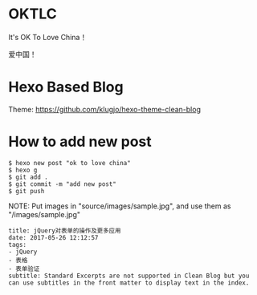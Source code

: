 # OKTLC

It's OK To Love China！

爱中国！

# Hexo Based Blog

Theme: https://github.com/klugjo/hexo-theme-clean-blog

# How to add new post

	$ hexo new post "ok to love china"
	$ hexo g
	$ git add .
	$ git commit -m "add new post"
	$ git push

NOTE: Put images in "source/images/sample.jpg", and use them as "/images/sample.jpg"

	title: jQuery对表单的操作及更多应用
	date: 2017-05-26 12:12:57
	tags:
	- jQuery
	- 表格
	- 表单验证
	subtitle: Standard Excerpts are not supported in Clean Blog but you can use subtitles in the front matter to display text in the index.


